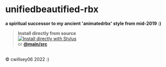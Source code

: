 # unifiedbeautified-rbx
**a spiritual successor to my ancient 'animatedrbx' style from mid-2019 :)**
<!-- add some more info... at some point -->

> **Install directly from source**<br>
[![Install directly with Stylus](https://img.shields.io/badge/Install%20directly%20with-Stylus-116b59.svg?longCache=true&style=for-the-badge)](https://raw.githubusercontent.com/cwillsey06/unifiedbeautified-rbx/master/src/style.user.css)<br>
or **[@main/src](https://github.com/cwillsey06/unifiedbeautified-rbx/blob/main/src/style.user.css)**

<br>
© cwillsey06 2022 :)
